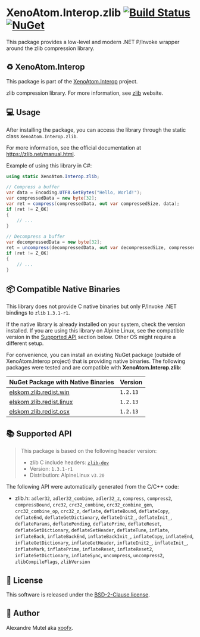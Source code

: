 # XenoAtom.Interop.zlib [![Build Status](https://github.com/XenoAtom/XenoAtom.Interop/actions/workflows/ci_build_zlib.yml/badge.svg)](https://github.com/XenoAtom/XenoAtom.Interop/actions/workflows/ci_build_zlib.yml) [![NuGet](https://img.shields.io/nuget/v/XenoAtom.Interop.zlib.svg)](https://www.nuget.org/packages/XenoAtom.Interop.zlib/)

This package provides a low-level and modern .NET P/Invoke wrapper around the zlib compression library.

## ♻️ XenoAtom.Interop

This package is part of the [XenoAtom.Interop](https://github.com/XenoAtom/XenoAtom.Interop) project.

zlib compression library. For more information, see [zlib](https://zlib.net/) website.
## 💻 Usage

After installing the package, you can access the library through the static class `XenoAtom.Interop.zlib`.

For more information, see the official documentation at https://zlib.net/manual.html.

Example of using this library in C#:

```csharp
using static XenoAtom.Interop.zlib;

// Compress a buffer
var data = Encoding.UTF8.GetBytes("Hello, World!");
var compressedData = new byte[32];
var ret = compress(compressedData, out var compressedSize, data);
if (ret != Z_OK)
{
    // ...
}

// Decompress a buffer
var decompressedData = new byte[32];
ret = uncompress(decompressedData, out var decompressedSize, compressedData);
if (ret != Z_OK)
{
    // ...
}
```
## 📦 Compatible Native Binaries

This library does not provide C native binaries but only P/Invoke .NET bindings to `zlib` `1.3.1-r1`.

If the native library is already installed on your system, check the version installed. If you are using this library on Alpine Linux, see the compatible version in the [Supported API](#supported-api) section below.
Other OS might require a different setup.

For convenience, you can install an existing NuGet package (outside of XenoAtom.Interop project) that is providing native binaries.
The following packages were tested and are compatible with **XenoAtom.Interop.zlib**:

| NuGet Package with Native Binaries | Version |
|------------------------------------|---------|
| [elskom.zlib.redist.win](https://www.nuget.org/packages/elskom.zlib.redist.win) | `1.2.13`
| [elskom.zlib.redist.linux](https://www.nuget.org/packages/elskom.zlib.redist.linux) | `1.2.13`
| [elskom.zlib.redist.osx](https://www.nuget.org/packages/elskom.zlib.redist.osx) | `1.2.13`


## 📚 Supported API

> This package is based on the following header version:
> 
> - zlib C include headers: [`zlib-dev`](https://pkgs.alpinelinux.org/package/v3.20/main/x86_64/zlib-dev)
> - Version: `1.3.1-r1`
> - Distribution: AlpineLinux `v3.20`

The following API were automatically generated from the C/C++ code:

- zlib.h: `adler32`, `adler32_combine`, `adler32_z`, `compress`, `compress2`, `compressBound`, `crc32`, `crc32_combine`, `crc32_combine_gen`, `crc32_combine_op`, `crc32_z`, `deflate`, `deflateBound`, `deflateCopy`, `deflateEnd`, `deflateGetDictionary`, `deflateInit2_`, `deflateInit_`, `deflateParams`, `deflatePending`, `deflatePrime`, `deflateReset`, `deflateSetDictionary`, `deflateSetHeader`, `deflateTune`, `inflate`, `inflateBack`, `inflateBackEnd`, `inflateBackInit_`, `inflateCopy`, `inflateEnd`, `inflateGetDictionary`, `inflateGetHeader`, `inflateInit2_`, `inflateInit_`, `inflateMark`, `inflatePrime`, `inflateReset`, `inflateReset2`, `inflateSetDictionary`, `inflateSync`, `uncompress`, `uncompress2`, `zlibCompileFlags`, `zlibVersion`


## 🪪 License

This software is released under the [BSD-2-Clause license](https://opensource.org/licenses/BSD-2-Clause). 

## 🤗 Author

Alexandre Mutel aka [xoofx](https://xoofx.github.io).
